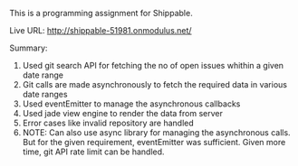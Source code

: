 This is a programming assignment for Shippable.

Live URL: http://shippable-51981.onmodulus.net/

Summary:
1) Used git search API for fetching the no of open issues whithin a given date range
2) Git calls are made asynchronously to fetch the required data in various date ranges
3) Used eventEmitter to manage the asynchronous callbacks
4) Used jade view engine to render the data from server
5) Error cases like invalid repository are handled
6) NOTE: Can also use async library for managing the asynchronous calls. But for the given requirement,
						eventEmitter was sufficient. Given more time, git API rate limit can be handled.